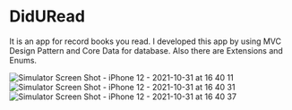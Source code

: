 # DidURead

It is an app for record books you read.
I developed this app by using MVC Design Pattern and Core Data for database. Also there are Extensions and Enums.

![Simulator Screen Shot - iPhone 12 - 2021-10-31 at 16 40 11](https://user-images.githubusercontent.com/40921342/139586726-b84ca6bc-ae19-4c7d-8a04-490e7f1ab57d.png)
![Simulator Screen Shot - iPhone 12 - 2021-10-31 at 16 40 31](https://user-images.githubusercontent.com/40921342/139586727-09a83924-d286-457e-9408-73bdac49fec3.png)
![Simulator Screen Shot - iPhone 12 - 2021-10-31 at 16 40 37](https://user-images.githubusercontent.com/40921342/139586730-67e9e92c-22e2-4f4b-8a58-03014d0ff866.png)
